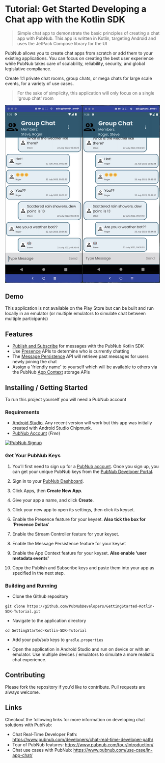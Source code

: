 # Tutorial: Get Started Developing a Chat app with the Kotlin SDK
> Simple chat app to demonstrate the basic principles of creating a chat app with PubNub.  This app is written in Kotlin, targeting Android and uses the JetPack Compose library for the UI

PubNub allows you to create chat apps from scratch or add them to your existing applications. You can focus on creating the best user experience while PubNub takes care of scalability, reliability, security, and global legislative compliance.

Create 1:1 private chat rooms, group chats, or mega chats for large scale events, for a variety of use cases.

> For the sake of simplicity, this application will only focus on a single 'group chat' room

![Screenshot](https://raw.githubusercontent.com/PubNubDevelopers/GettingStarted-Kotlin-SDK-Tutorial/main/media/screenshot01_small.png)

## Demo

This application is not available on the Play Store but can be built and run locally in an emulator (or multiple emulators to simulate chat between multiple participants)

## Features

- [Publish and Subscribe](https://www.pubnub.com/docs/sdks/kotlin/api-reference/publish-and-subscribe) for messages with the PubNub Kotlin SDK
- Use [Presence](https://www.pubnub.com/docs/sdks/kotlin/api-reference/presence) APIs to determine who is currently chatting
- The [Message Persistence](https://www.pubnub.com/docs/sdks/kotlin/api-reference/storage-and-playback#history) API will retrieve past messages for users newly joining the chat
- Assign a 'friendly name' to yourself which will be available to others via the PubNub [App Context](https://www.pubnub.com/docs/sdks/kotlin/api-reference/objects) storage APIs

## Installing / Getting Started

To run this project yourself you will need a PubNub account

### Requirements
- [Android Studio](https://developer.android.com/studio).  Any recent version will work but this app was initially created with Android Studio Chipmunk.
- [PubNub Account](https://admin.pubnub.com/) (*Free*)

<a href="https://dashboard.pubnub.com/signup">
	<img alt="PubNub Signup" src="https://i.imgur.com/og5DDjf.png" width=260 height=97/>
</a>

### Get Your PubNub Keys

1. You’ll first need to sign up for a [PubNub account](https://dashboard.pubnub.com/signup/). Once you sign up, you can get your unique PubNub keys from the [PubNub Developer Portal](https://admin.pubnub.com/).

1. Sign in to your [PubNub Dashboard](https://admin.pubnub.com/).

1. Click Apps, then **Create New App**.

1. Give your app a name, and click **Create**.

1. Click your new app to open its settings, then click its keyset.

1. Enable the Presence feature for your keyset.  **Also tick the box for 'Presence Deltas'**

1. Enable the Stream Controller feature for your keyset.

1. Enable the Message Persistence feature for your keyset

1. Enable the App Context feature for your keyset.  **Also enable 'user metadata events'**

1. Copy the Publish and Subscribe keys and paste them into your app as specified in the next step.

### Building and Running

- Clone the Github repository

`git clone https://github.com/PubNubDevelopers/GettingStarted-Kotlin-SDK-Tutorial.git`

- Navigate to the application directory

`cd GettingStarted-Kotlin-SDK-Tutorial`

- Add your pub/sub keys to `gradle.properties`

-  Open the application in Android Studio and run on device or with an emulator.  Use multiple devices / emulators to simulate a more realistic chat experience.

## Contributing
Please fork the repository if you'd like to contribute. Pull requests are always welcome. 

## Links

Checkout the following links for more information on developing chat solutions with PubNub:

- Chat Real-Time Developer Path: https://www.pubnub.com/developers/chat-real-time-developer-path/
- Tour of PubNub features: https://www.pubnub.com/tour/introduction/
- Chat use cases with PubNub: https://www.pubnub.com/use-case/in-app-chat/
